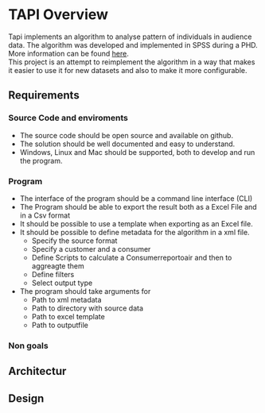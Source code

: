 # TAPI Overview
Tapi implements an algorithm to analyse pattern of individuals in audience data. The 
algorithm was developed and implemented in SPSS during a PHD. More information can be 
found [here](www.transformingaudiences.com).  
This project is an attempt to reimplement the algorithm in a way that makes it easier 
to use it for new datasets and also to make it more configurable. 
## Requirements
### Source Code and enviroments
- The source code should be open source and available on github.
- The solution should be well documented and easy to understand.
- Windows, Linux and Mac should be supported, both to develop and run the program.
### Program
- The interface of the program should be a command line interface (CLI)
- The Program should be able to export the result both as a Excel File and in a Csv format
- It should be possible to use a template when exporting as an Excel file.
- It should be possible to define metadata for the algorithm in a xml file.
  - Specify the source format
  - Specify a customer and a consumer
  - Define Scripts to calculate a Consumerreportoair and then to aggreagte them
  - Define filters
  - Select output type 
- The program should take arguments for
  - Path to xml metadata
  - Path to directory with source data
  - Path to excel template
  - Path to outputfile
### Non goals
## Architectur

## Design